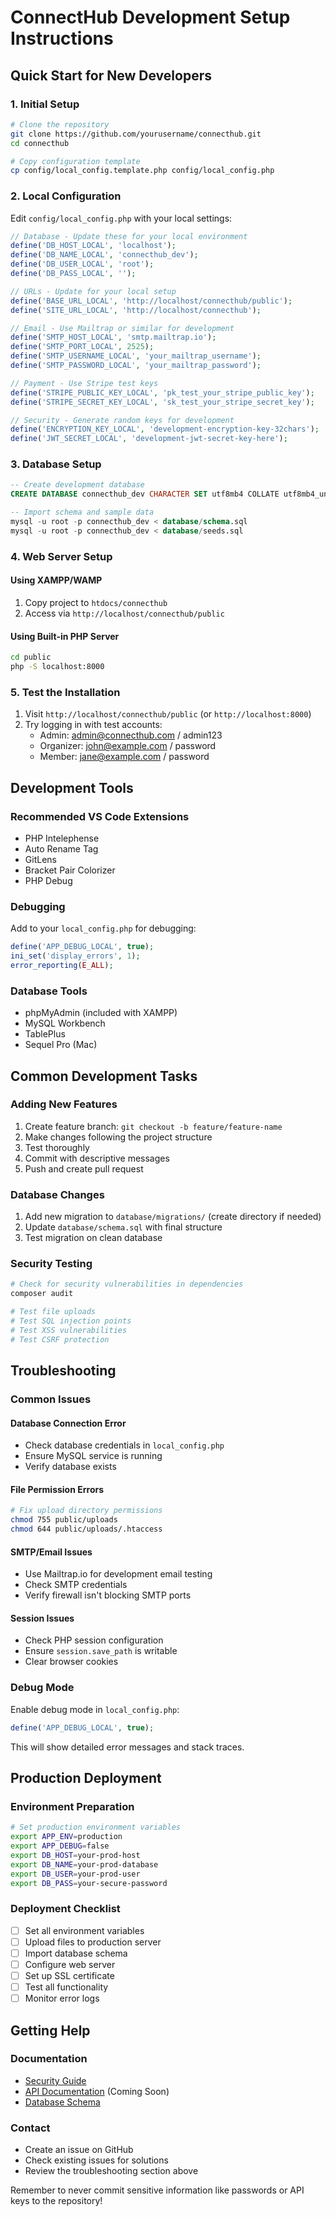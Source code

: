 # ConnectHub Development Setup Instructions

## Quick Start for New Developers

### 1. Initial Setup
```bash
# Clone the repository
git clone https://github.com/yourusername/connecthub.git
cd connecthub

# Copy configuration template
cp config/local_config.template.php config/local_config.php
```

### 2. Local Configuration
Edit `config/local_config.php` with your local settings:

```php
// Database - Update these for your local environment
define('DB_HOST_LOCAL', 'localhost');
define('DB_NAME_LOCAL', 'connecthub_dev');
define('DB_USER_LOCAL', 'root');
define('DB_PASS_LOCAL', '');

// URLs - Update for your local setup
define('BASE_URL_LOCAL', 'http://localhost/connecthub/public');
define('SITE_URL_LOCAL', 'http://localhost/connecthub');

// Email - Use Mailtrap or similar for development
define('SMTP_HOST_LOCAL', 'smtp.mailtrap.io');
define('SMTP_PORT_LOCAL', 2525);
define('SMTP_USERNAME_LOCAL', 'your_mailtrap_username');
define('SMTP_PASSWORD_LOCAL', 'your_mailtrap_password');

// Payment - Use Stripe test keys
define('STRIPE_PUBLIC_KEY_LOCAL', 'pk_test_your_stripe_public_key');
define('STRIPE_SECRET_KEY_LOCAL', 'sk_test_your_stripe_secret_key');

// Security - Generate random keys for development
define('ENCRYPTION_KEY_LOCAL', 'development-encryption-key-32chars');
define('JWT_SECRET_LOCAL', 'development-jwt-secret-key-here');
```

### 3. Database Setup
```sql
-- Create development database
CREATE DATABASE connecthub_dev CHARACTER SET utf8mb4 COLLATE utf8mb4_unicode_ci;

-- Import schema and sample data
mysql -u root -p connecthub_dev < database/schema.sql
mysql -u root -p connecthub_dev < database/seeds.sql
```

### 4. Web Server Setup

#### Using XAMPP/WAMP
1. Copy project to `htdocs/connecthub`
2. Access via `http://localhost/connecthub/public`

#### Using Built-in PHP Server
```bash
cd public
php -S localhost:8000
```

### 5. Test the Installation
1. Visit `http://localhost/connecthub/public` (or `http://localhost:8000`)
2. Try logging in with test accounts:
   - Admin: admin@connecthub.com / admin123
   - Organizer: john@example.com / password
   - Member: jane@example.com / password

## Development Tools

### Recommended VS Code Extensions
- PHP Intelephense
- Auto Rename Tag
- GitLens
- Bracket Pair Colorizer
- PHP Debug

### Debugging
Add to your `local_config.php` for debugging:
```php
define('APP_DEBUG_LOCAL', true);
ini_set('display_errors', 1);
error_reporting(E_ALL);
```

### Database Tools
- phpMyAdmin (included with XAMPP)
- MySQL Workbench
- TablePlus
- Sequel Pro (Mac)

## Common Development Tasks

### Adding New Features
1. Create feature branch: `git checkout -b feature/feature-name`
2. Make changes following the project structure
3. Test thoroughly
4. Commit with descriptive messages
5. Push and create pull request

### Database Changes
1. Add new migration to `database/migrations/` (create directory if needed)
2. Update `database/schema.sql` with final structure
3. Test migration on clean database

### Security Testing
```bash
# Check for security vulnerabilities in dependencies
composer audit

# Test file uploads
# Test SQL injection points
# Test XSS vulnerabilities
# Test CSRF protection
```

## Troubleshooting

### Common Issues

#### Database Connection Error
- Check database credentials in `local_config.php`
- Ensure MySQL service is running
- Verify database exists

#### File Permission Errors
```bash
# Fix upload directory permissions
chmod 755 public/uploads
chmod 644 public/uploads/.htaccess
```

#### SMTP/Email Issues
- Use Mailtrap.io for development email testing
- Check SMTP credentials
- Verify firewall isn't blocking SMTP ports

#### Session Issues
- Check PHP session configuration
- Ensure `session.save_path` is writable
- Clear browser cookies

### Debug Mode
Enable debug mode in `local_config.php`:
```php
define('APP_DEBUG_LOCAL', true);
```

This will show detailed error messages and stack traces.

## Production Deployment

### Environment Preparation
```bash
# Set production environment variables
export APP_ENV=production
export APP_DEBUG=false
export DB_HOST=your-prod-host
export DB_NAME=your-prod-database
export DB_USER=your-prod-user
export DB_PASS=your-secure-password
```

### Deployment Checklist
- [ ] Set all environment variables
- [ ] Upload files to production server
- [ ] Import database schema
- [ ] Configure web server
- [ ] Set up SSL certificate
- [ ] Test all functionality
- [ ] Monitor error logs

## Getting Help

### Documentation
- [Security Guide](SECURITY.md)
- [API Documentation](API.md) (Coming Soon)
- [Database Schema](../database/README.md)

### Contact
- Create an issue on GitHub
- Check existing issues for solutions
- Review the troubleshooting section above

Remember to never commit sensitive information like passwords or API keys to the repository!